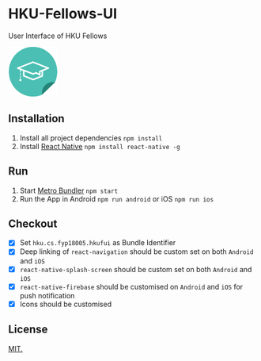# HKU-Fellows-UI
User Interface of HKU Fellows

![](./sticker.png)
## Installation
1. Install all project dependencies `npm install`
2. Install [React Native](https://facebook.github.io/react-native/) `npm install react-native -g`
## Run
1. Start [Metro Bundler](https://facebook.github.io/metro/) `npm start`
2. Run the App in Android `npm run android` or iOS `npm run ios`
## Checkout
- [x] Set `hku.cs.fyp18005.hkufui` as Bundle Identifier
- [x] Deep linking of `react-navigation` should be custom set on both `Android` and `iOS`
- [x] `react-native-splash-screen` should be custom set on both `Android` and `iOS`
- [x] `react-native-firebase` should be customised on `Android` and `iOS` for push notification
- [x] Icons should be customised
## License
[MIT.](./LICENSE)
